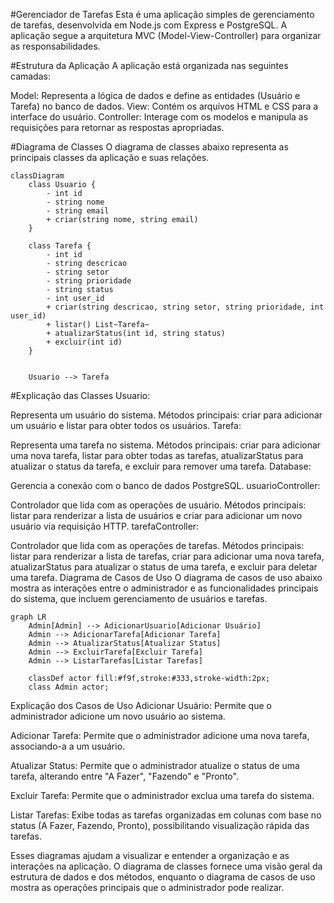#Gerenciador de Tarefas
Esta é uma aplicação simples de gerenciamento de tarefas, desenvolvida em Node.js com Express e PostgreSQL. A aplicação segue a arquitetura MVC (Model-View-Controller) para organizar as responsabilidades.

#Estrutura da Aplicação
A aplicação está organizada nas seguintes camadas:

Model: Representa a lógica de dados e define as entidades (Usuário e Tarefa) no banco de dados.
View: Contém os arquivos HTML e CSS para a interface do usuário.
Controller: Interage com os modelos e manipula as requisições para retornar as respostas apropriadas.

#Diagrama de Classes
O diagrama de classes abaixo representa as principais classes da aplicação e suas relações.

```mermaid
classDiagram
    class Usuario {
        - int id
        - string nome
        - string email
        + criar(string nome, string email)
    }

    class Tarefa {
        - int id
        - string descricao
        - string setor
        - string prioridade
        - string status
        - int user_id
        + criar(string descricao, string setor, string prioridade, int user_id)
        + listar() List~Tarefa~
        + atualizarStatus(int id, string status)
        + excluir(int id)
    }


    Usuario --> Tarefa
```

#Explicação das Classes
Usuario:

Representa um usuário do sistema.
Métodos principais: criar para adicionar um usuário e listar para obter todos os usuários.
Tarefa:

Representa uma tarefa no sistema.
Métodos principais: criar para adicionar uma nova tarefa, listar para obter todas as tarefas, atualizarStatus para atualizar o status da tarefa, e excluir para remover uma tarefa.
Database:

Gerencia a conexão com o banco de dados PostgreSQL.
usuarioController:

Controlador que lida com as operações de usuário.
Métodos principais: listar para renderizar a lista de usuários e criar para adicionar um novo usuário via requisição HTTP.
tarefaController:

Controlador que lida com as operações de tarefas.
Métodos principais: listar para renderizar a lista de tarefas, criar para adicionar uma nova tarefa, atualizarStatus para atualizar o status de uma tarefa, e excluir para deletar uma tarefa.
Diagrama de Casos de Uso
O diagrama de casos de uso abaixo mostra as interações entre o administrador e as funcionalidades principais do sistema, que incluem gerenciamento de usuários e tarefas.

```mermaid
graph LR
    Admin[Admin] --> AdicionarUsuario[Adicionar Usuário]
    Admin --> AdicionarTarefa[Adicionar Tarefa]
    Admin --> AtualizarStatus[Atualizar Status]
    Admin --> ExcluirTarefa[Excluir Tarefa]
    Admin --> ListarTarefas[Listar Tarefas]
    
    classDef actor fill:#f9f,stroke:#333,stroke-width:2px;
    class Admin actor;

```
Explicação dos Casos de Uso
Adicionar Usuário: Permite que o administrador adicione um novo usuário ao sistema.

Adicionar Tarefa: Permite que o administrador adicione uma nova tarefa, associando-a a um usuário.

Atualizar Status: Permite que o administrador atualize o status de uma tarefa, alterando entre "A Fazer", "Fazendo" e "Pronto".

Excluir Tarefa: Permite que o administrador exclua uma tarefa do sistema.

Listar Tarefas: Exibe todas as tarefas organizadas em colunas com base no status (A Fazer, Fazendo, Pronto), possibilitando visualização rápida das tarefas.


Esses diagramas ajudam a visualizar e entender a organização e as interações na aplicação. O diagrama de classes fornece uma visão geral da estrutura de dados e dos métodos, enquanto o diagrama de casos de uso mostra as operações principais que o administrador pode realizar.